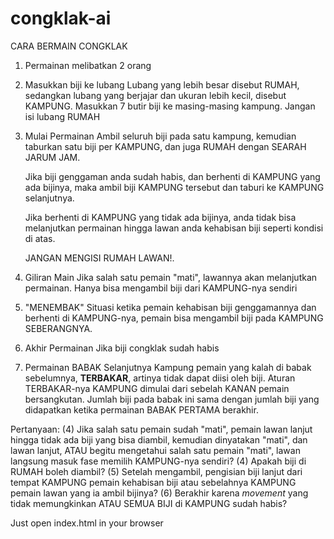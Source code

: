 # congklak-ai

CARA BERMAIN CONGKLAK

1.	Permainan melibatkan 2 orang
2.	Masukkan biji ke lubang
	Lubang yang lebih besar disebut RUMAH, sedangkan lubang yang berjajar dan ukuran lebih kecil, disebut KAMPUNG. Masukkan 7 butir biji ke masing-masing kampung. Jangan isi lubang RUMAH
3.	Mulai Permainan
	Ambil seluruh biji pada satu kampung, kemudian taburkan satu biji per KAMPUNG, dan juga RUMAH dengan SEARAH JARUM JAM.
	
	Jika biji genggaman anda sudah habis, dan berhenti di KAMPUNG yang ada bijinya, maka ambil biji KAMPUNG tersebut dan taburi ke KAMPUNG selanjutnya.

	Jika berhenti di KAMPUNG yang tidak ada bijinya, anda tidak bisa melanjutkan permainan hingga lawan anda kehabisan biji seperti kondisi di atas.

	JANGAN MENGISI RUMAH LAWAN!.
4.	Giliran Main
	Jika salah satu pemain "mati", lawannya akan melanjutkan permainan. Hanya bisa mengambil biji dari KAMPUNG-nya sendiri
5.	"MENEMBAK"
	Situasi ketika pemain kehabisan biji genggamannya dan berhenti di KAMPUNG-nya, pemain bisa mengambil biji pada KAMPUNG SEBERANGNYA.
6.	Akhir Permainan
	Jika biji congklak sudah habis
7.	Permainan BABAK Selanjutnya
	Kampung pemain yang kalah di babak sebelumnya, <b>TERBAKAR</b>, artinya tidak dapat diisi oleh biji. Aturan TERBAKAR-nya KAMPUNG dimulai dari sebelah KANAN pemain bersangkutan. Jumlah biji pada babak ini sama dengan jumlah biji yang didapatkan ketika permainan BABAK PERTAMA berakhir.

Pertanyaan:
(4) Jika salah satu pemain sudah "mati", pemain lawan lanjut hingga tidak ada biji yang bisa diambil, kemudian dinyatakan "mati", dan lawan lanjut, ATAU begitu mengetahui salah satu pemain "mati", lawan langsung masuk fase memilih KAMPUNG-nya sendiri?
(4) Apakah biji di RUMAH boleh diambil?
(5) Setelah mengambil, pengisian biji lanjut dari tempat KAMPUNG pemain kehabisan biji atau sebelahnya KAMPUNG pemain lawan yang ia ambil bijinya?
(6) Berakhir karena <i>movement</i> yang tidak memungkinkan ATAU SEMUA BIJI di KAMPUNG sudah habis?

Just open index.html in your browser

